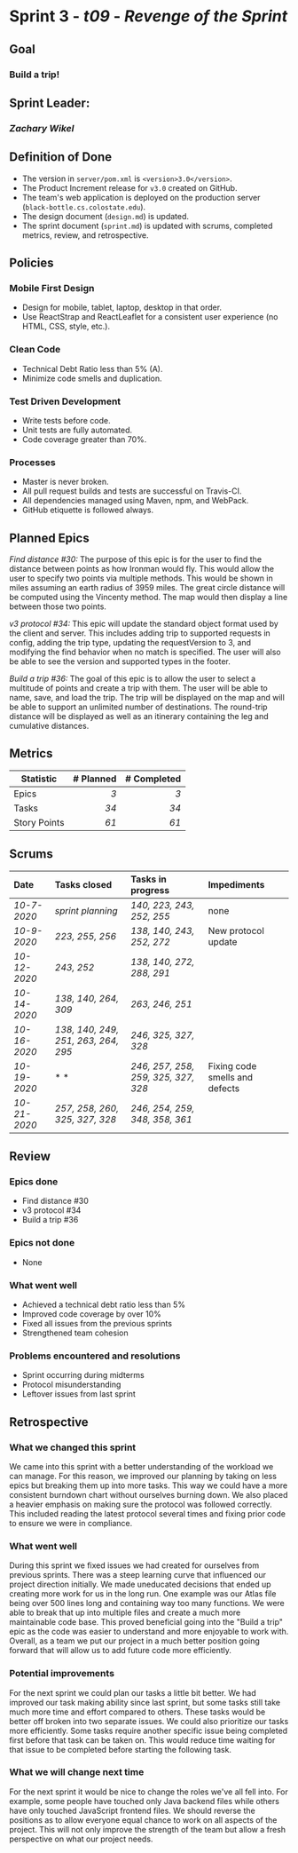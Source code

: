 # Sprint 3 - *t09* - *Revenge of the Sprint*

## Goal
### Build a trip!

## Sprint Leader: 
### *Zachary Wikel*


## Definition of Done

* The version in `server/pom.xml` is `<version>3.0</version>`.
* The Product Increment release for `v3.0` created on GitHub.
* The team's web application is deployed on the production server (`black-bottle.cs.colostate.edu`).
* The design document (`design.md`) is updated.
* The sprint document (`sprint.md`) is updated with scrums, completed metrics, review, and retrospective.


## Policies

### Mobile First Design
* Design for mobile, tablet, laptop, desktop in that order.
* Use ReactStrap and ReactLeaflet for a consistent user experience (no HTML, CSS, style, etc.).

### Clean Code
* Technical Debt Ratio less than 5% (A).
* Minimize code smells and duplication.

### Test Driven Development
* Write tests before code.
* Unit tests are fully automated.
* Code coverage greater than 70%.

### Processes
* Master is never broken. 
* All pull request builds and tests are successful on Travis-CI.
* All dependencies managed using Maven, npm, and WebPack.
* GitHub etiquette is followed always.


## Planned Epics

*Find distance #30:*
The purpose of this epic is for the user to find the distance between points as how Ironman would fly. This would allow the user to specify two points via multiple methods. This would be shown in miles assuming an earth radius of 3959 miles. The great circle distance will be computed using the Vincenty method. The map would then display a line between those two points.

*v3 protocol #34:*
This epic will update the standard object format used by the client and server. This includes adding trip to supported requests in config, adding the trip type, updating the requestVersion to 3, and modifying the find behavior when no match is specified. The user will also be able to see the version and supported types in the footer.

*Build a trip #36:*
The goal of this epic is to allow the user to select a multitude of points and create a trip with them. The user will be able to name, save, and load the trip. The trip will be displayed on the map and will be able to support an unlimited number of destinations. The round-trip distance will be displayed as well as an itinerary containing the leg and cumulative distances. 

## Metrics

| Statistic | # Planned | # Completed |
| --- | ---: | ---: |
| Epics | *3* | *3* |
| Tasks |  *34*   | *34* | 
| Story Points |  *61*  | *61* | 


## Scrums

| Date | Tasks closed  | Tasks in progress | Impediments |
| :--- | :--- | :--- | :--- |
| *10-7-2020* | *sprint planning* | *140, 223, 243, 252, 255* | none | 
| *10-9-2020* | *223, 255, 256* | *138, 140, 243, 252, 272* | New protocol update | 
| *10-12-2020* | *243, 252* | *138, 140, 272, 288, 291* |  | 
| *10-14-2020* | *138, 140, 264, 309* | *263, 246, 251* |  | 
| *10-16-2020* | *138, 140, 249, 251, 263, 264, 295* | *246, 325, 327, 328* |  |
| *10-19-2020* | * * | *246, 257, 258, 259, 325, 327, 328* | Fixing code smells and defects |
| *10-21-2020* | *257, 258, 260, 325, 327, 328* | *246, 254, 259, 348, 358, 361* | |

## Review

### Epics done  
* Find distance #30
* v3 protocol #34
* Build a trip #36

### Epics not done 
* None

### What went well
* Achieved a technical debt ratio less than 5%
* Improved code coverage by over 10%
* Fixed all issues from the previous sprints
* Strengthened team cohesion

### Problems encountered and resolutions
* Sprint occurring during midterms
* Protocol misunderstanding
* Leftover issues from last sprint


## Retrospective

### What we changed this sprint
We came into this sprint with a better understanding of the workload we can manage. For this reason, we improved our planning by taking on less epics but breaking them up into more tasks. This way we could have a more consistent burndown chart without ourselves burning down. We also placed a heavier emphasis on making sure the protocol was followed correctly. This included reading the latest protocol several times and fixing prior code to ensure we were in compliance.  

### What went well
During this sprint we fixed issues we had created for ourselves from previous sprints. There was a steep learning curve that influenced our project direction initially. We made uneducated decisions that ended up creating more work for us in the long run. One example was our Atlas file being over 500 lines long and containing way too many functions. We were able to break that up into multiple files and create a much more maintainable code base. This proved beneficial going into the "Build a trip" epic as the code was easier to understand and more enjoyable to work with. Overall, as a team we put our project in a much better position going forward that will allow us to add future code more efficiently.

### Potential improvements
For the next sprint we could plan our tasks a little bit better. We had improved our task making ability since last sprint, but some tasks still take much more time and effort compared to others. These tasks would be better off broken into two separate issues. We could also prioritize our tasks more efficiently. Some tasks require another specific issue being completed first before that task can be taken on. This would reduce time waiting for that issue to be completed before starting the following task.

### What we will change next time
For the next sprint it would be nice to change the roles we've all fell into. For example, some people have touched only Java backend files while others have only touched JavaScript frontend files. We should reverse the positions as to allow everyone equal chance to work on all aspects of the project. This will not only improve the strength of the team but allow a fresh perspective on what our project needs.
